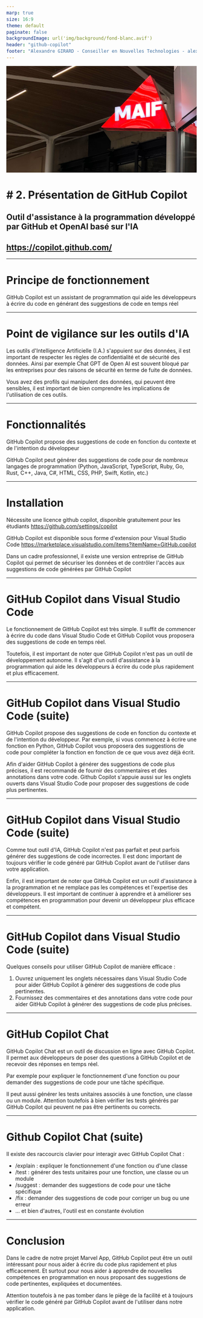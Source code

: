 ```yaml
---
marp: true
size: 16:9
theme: default
paginate: false
backgroundImage: url('img/background/fond-blanc.avif')
header: "github-copilot"
footer: "Alexandre GIRARD - Conseiller en Nouvelles Technologies - alexandre.girard@maif.fr"
---
```


![bg opacity:.4 ](./img/background/fond-maif.jpg)

# # 2. Présentation de GitHub Copilot

## Outil d'assistance à la programmation développé par GitHub et OpenAI basé sur l'IA
## https://copilot.github.com/

---

# Principe de fonctionnement

GitHub Copilot est un assistant de programmation qui aide les développeurs à écrire du code en générant des suggestions de code en temps réel

---

# Point de vigilance sur les outils d'IA

Les outils d'Intelligence Artificielle (I.A.) s'appuient sur des données, il est important de respecter les règles de confidentialité et de sécurité des données. 
Ainsi par exemple Chat GPT de Open AI est souvent bloqué par les entreprises pour des raisons de sécurité en terme de fuite de données.

Vous avez des profils qui manipulent des données, qui peuvent être sensibles, il est important de bien comprendre les implications de l'utilisation de ces outils.

---

# Fonctionnalités

GitHub Copilot propose des suggestions de code en fonction du contexte et de l'intention du développeur

GitHub Copilot peut générer des suggestions de code pour de nombreux langages de programmation (Python, JavaScript, TypeScript, Ruby, Go, Rust, C++, Java, C#, HTML, CSS, PHP, Swift, Kotlin, etc.)

---

# Installation

Nécessite une licence github copilot, disponible gratuitement pour les étudiants
https://github.com/settings/copilot

GitHub Copilot est disponible sous forme d'extension pour Visual Studio Code
https://marketplace.visualstudio.com/items?itemName=GitHub.copilot

Dans un cadre professionnel, il existe une version entreprise de GitHub Copilot qui permet de sécuriser les données et de contrôler l'accès aux suggestions de code générées par GitHub Copilot

---

# GitHub Copilot dans Visual Studio Code

Le fonctionnement de GitHub Copilot est très simple. Il suffit de commencer à écrire du code dans Visual Studio Code et GitHub Copilot vous proposera des suggestions de code en temps réel.

Toutefois, il est important de noter que GitHub Copilot n'est pas un outil de développement autonome. Il s'agit d'un outil d'assistance à la programmation qui aide les développeurs à écrire du code plus rapidement et plus efficacement.

---

# GitHub Copilot dans Visual Studio Code (suite)

GitHub Copilot propose des suggestions de code en fonction du contexte et de l'intention du développeur. Par exemple, si vous commencez à écrire une fonction en Python, GitHub Copilot vous proposera des suggestions de code pour compléter la fonction en fonction de ce que vous avez déjà écrit.

Afin d'aider GitHub Copilot à générer des suggestions de code plus précises, il est recommandé de fournir des commentaires et des annotations dans votre code. Github Copilot s'appuie aussi sur les onglets ouverts dans Visual Studio Code pour proposer des suggestions de code plus pertinentes.

---

# GitHub Copilot dans Visual Studio Code (suite)

Comme tout outil d'IA, GitHub Copilot n'est pas parfait et peut parfois générer des suggestions de code incorrectes. Il est donc important de toujours vérifier le code généré par GitHub Copilot avant de l'utiliser dans votre application.

Enfin, il est important de noter que GitHub Copilot est un outil d'assistance à la programmation et ne remplace pas les compétences et l'expertise des développeurs. Il est important de continuer à apprendre et à améliorer ses compétences en programmation pour devenir un développeur plus efficace et compétent.

---

# GitHub Copilot dans Visual Studio Code (suite)

Quelques conseils pour utiliser GitHub Copilot de manière efficace :

1. Ouvrez uniquement les onglets nécessaires dans Visual Studio Code pour aider GitHub Copilot à générer des suggestions de code plus pertinentes.
2. Fournissez des commentaires et des annotations dans votre code pour aider GitHub Copilot à générer des suggestions de code plus précises.

---

# GitHub Copilot Chat

GitHub Copilot Chat est un outil de discussion en ligne avec GitHub Copilot. Il permet aux développeurs de poser des questions à GitHub Copilot et de recevoir des réponses en temps réel.

Par exemple pour expliquer le fonctionnement d'une fonction ou pour demander des suggestions de code pour une tâche spécifique.

Il peut aussi générer les tests unitaires associés à une fonction, une classe ou un module. Attention toutefois à bien vérifier les tests générés par GitHub Copilot qui peuvent ne pas être pertinents ou corrects.

---

# Github Copilot Chat (suite)

Il existe des raccourcis clavier pour interagir avec GitHub Copilot Chat :

- /explain : expliquer le fonctionnement d'une fonction ou d'une classe
- /test : générer des tests unitaires pour une fonction, une classe ou un module
- /suggest : demander des suggestions de code pour une tâche spécifique
- /fix : demander des suggestions de code pour corriger un bug ou une erreur
- ... et bien d'autres, l'outil est en constante évolution

---

# Conclusion

Dans le cadre de notre projet Marvel App, GitHub Copilot peut être un outil intéressant pour nous aider à écrire du code plus rapidement et plus efficacement. Et surtout pour nous aider à apprendre de nouvelles compétences en programmation en nous proposant des suggestions de code pertinentes, expliquées et documentées.

Attention toutefois à ne pas tomber dans le piège de la facilité et à toujours vérifier le code généré par GitHub Copilot avant de l'utiliser dans notre application.